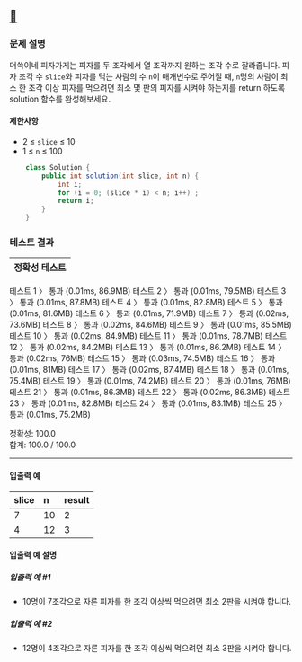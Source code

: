 ## [:link:](https://school.programmers.co.kr/learn/courses/30/lessons/120816) 


### 문제 설명
머쓱이네 피자가게는 피자를 두 조각에서 열 조각까지 원하는 조각 수로 잘라줍니다. 피자 조각 수 `slice`와 피자를 먹는 사람의 수 `n`이 매개변수로 주어질 때, `n`명의 사람이 최소 한 조각 이상 피자를 먹으려면 최소 몇 판의 피자를 시켜야 하는지를 return 하도록 solution 함수를 완성해보세요.
#### 제한사항
- 2 ≤ `slice` ≤ 10
- 1 ≤ `n` ≤ 100
&nbsp;
```java
    class Solution {
        public int solution(int slice, int n) {
            int i;
            for (i = 0; (slice * i) < n; i++) ;
            return i;
        }
    }
```
### 테스트 결과

|정확성  테스트|
|--|
테스트 1 〉	통과 (0.01ms, 86.9MB)
테스트 2 〉	통과 (0.01ms, 79.5MB)
테스트 3 〉	통과 (0.01ms, 87.8MB)
테스트 4 〉	통과 (0.01ms, 82.8MB)
테스트 5 〉	통과 (0.01ms, 81.6MB)
테스트 6 〉	통과 (0.01ms, 71.9MB)
테스트 7 〉	통과 (0.02ms, 73.6MB)
테스트 8 〉	통과 (0.02ms, 84.6MB)
테스트 9 〉	통과 (0.01ms, 85.5MB)
테스트 10 〉	통과 (0.02ms, 84.9MB)
테스트 11 〉	통과 (0.01ms, 78.7MB)
테스트 12 〉	통과 (0.02ms, 84.2MB)
테스트 13 〉	통과 (0.01ms, 86.2MB)
테스트 14 〉	통과 (0.02ms, 76MB)
테스트 15 〉	통과 (0.03ms, 74.5MB)
테스트 16 〉	통과 (0.01ms, 81MB)
테스트 17 〉	통과 (0.02ms, 87.4MB)
테스트 18 〉	통과 (0.01ms, 75.4MB)
테스트 19 〉	통과 (0.01ms, 74.2MB)
테스트 20 〉	통과 (0.01ms, 76MB)
테스트 21 〉	통과 (0.01ms, 86.3MB)
테스트 22 〉	통과 (0.02ms, 86.3MB)
테스트 23 〉	통과 (0.01ms, 82.8MB)
테스트 24 〉	통과 (0.01ms, 83.1MB)
테스트 25 〉	통과 (0.01ms, 75.2MB)

정확성: 100.0   
합계: 100.0 / 100.0

---

#### 입출력 예
|slice|n|result|
|:--|:--|:--|
|7|10|2|
|4|12|3|

#### 입출력 예 설명
##### 입출력 예 #1
- 10명이 7조각으로 자른 피자를 한 조각 이상씩 먹으려면 최소 2판을 시켜야 합니다.
##### 입출력 예 #2
- 12명이 4조각으로 자른 피자를 한 조각 이상씩 먹으려면 최소 3판을 시켜야 합니다.
